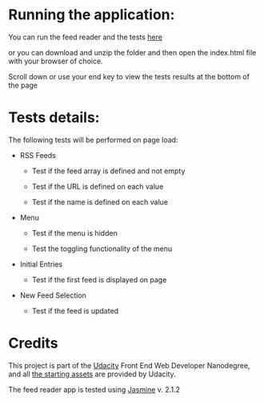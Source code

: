 # Running the application: 

You can run the feed reader and the tests [here](https://e-pl.github.io/feed-reader-testing/index.html) 

or you can download and unzip the folder and then open the index.html file with your browser of choice.


Scroll down or use your end key to view the tests results at the bottom of the page  

# Tests details: 

The following tests will be performed on page load: 

* RSS Feeds 

  * Test if the feed array is defined and not empty 

  * Test if the URL is defined on each value 

  * Test if the name is defined on each value 
  
* Menu 

  * Test if the menu is hidden 

  * Test the toggling functionality of the menu 

* Initial Entries 

  * Test if the first feed is displayed on page 

* New Feed Selection 

  * Test if the feed is updated


# Credits 

This project is part of the [Udacity](https://www.udacity.com "Lifelong learning and education") Front End Web Developer Nanodegree, and all [the starting assets](http://github.com/udacity/frontend-nanodegree-feedreader "Feed reader testing project") are provided by Udacity.

The feed reader app is tested using [Jasmine](https://jasmine.github.io/) v. 2.1.2
